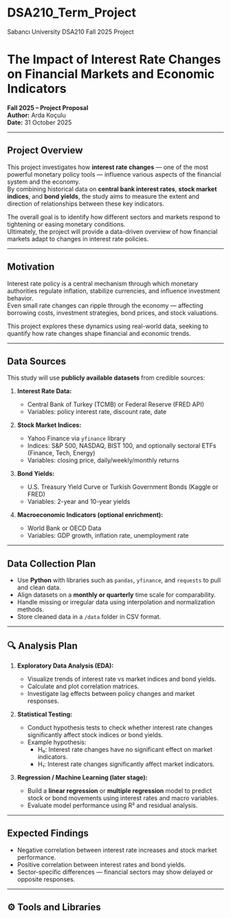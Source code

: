 # DSA210_Term_Project
Sabancı University DSA210 Fall 2025 Project
# The Impact of Interest Rate Changes on Financial Markets and Economic Indicators
**Fall 2025 – Project Proposal**  
**Author:** Arda Koçulu  
**Date:** 31 October 2025  

---

## Project Overview
This project investigates how **interest rate changes** — one of the most powerful monetary policy tools — influence various aspects of the financial system and the economy.  
By combining historical data on **central bank interest rates**, **stock market indices**, and **bond yields**, the study aims to measure the extent and direction of relationships between these key indicators.  

The overall goal is to identify how different sectors and markets respond to tightening or easing monetary conditions.  
Ultimately, the project will provide a data-driven overview of how financial markets adapt to changes in interest rate policies.

---

## Motivation
Interest rate policy is a central mechanism through which monetary authorities regulate inflation, stabilize currencies, and influence investment behavior.  
Even small rate changes can ripple through the economy — affecting borrowing costs, investment strategies, bond prices, and stock valuations.  

This project explores these dynamics using real-world data, seeking to quantify how rate changes shape financial and economic trends.

---

## Data Sources
This study will use **publicly available datasets** from credible sources:

1. **Interest Rate Data:**  
   - Central Bank of Turkey (TCMB) or Federal Reserve (FRED API)  
   - Variables: policy interest rate, discount rate, date  

2. **Stock Market Indices:**  
   - Yahoo Finance via `yfinance` library  
   - Indices: S&P 500, NASDAQ, BIST 100, and optionally sectoral ETFs (Finance, Tech, Energy)  
   - Variables: closing price, daily/weekly/monthly returns  

3. **Bond Yields:**  
   - U.S. Treasury Yield Curve or Turkish Government Bonds (Kaggle or FRED)  
   - Variables: 2-year and 10-year yields  

4. **Macroeconomic Indicators (optional enrichment):**  
   - World Bank or OECD Data  
   - Variables: GDP growth, inflation rate, unemployment rate  

---

## Data Collection Plan
- Use **Python** with libraries such as `pandas`, `yfinance`, and `requests` to pull and clean data.  
- Align datasets on a **monthly or quarterly** time scale for comparability.  
- Handle missing or irregular data using interpolation and normalization methods.  
- Store cleaned data in a `/data` folder in CSV format.  

---

## 🔍 Analysis Plan
1. **Exploratory Data Analysis (EDA):**  
   - Visualize trends of interest rate vs market indices and bond yields.  
   - Calculate and plot correlation matrices.  
   - Investigate lag effects between policy changes and market responses.

2. **Statistical Testing:**  
   - Conduct hypothesis tests to check whether interest rate changes significantly affect stock indices or bond yields.  
   - Example hypothesis:  
     - H₀: Interest rate changes have no significant effect on market indicators.  
     - H₁: Interest rate changes significantly affect market indicators.

3. **Regression / Machine Learning (later stage):**  
   - Build a **linear regression** or **multiple regression** model to predict stock or bond movements using interest rates and macro variables.  
   - Evaluate model performance using R² and residual analysis.

---

## Expected Findings
- Negative correlation between interest rate increases and stock market performance.  
- Positive correlation between interest rates and bond yields.  
- Sector-specific differences — financial sectors may show delayed or opposite responses.  

---

## ⚙️ Tools and Libraries

